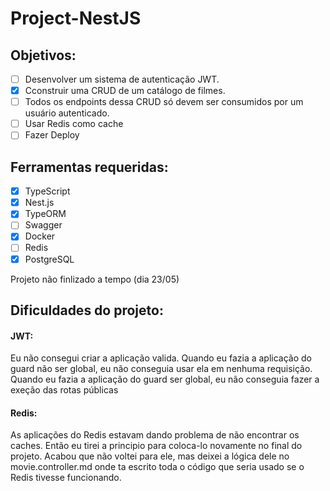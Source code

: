 # Project-NestJS

## Objetivos:

- [ ] Desenvolver um sistema de autenticação JWT.
- [X] Cconstruir uma CRUD de um catálogo de filmes.
- [ ] Todos os endpoints dessa CRUD só devem ser consumidos por um usuário autenticado.
- [ ] Usar Redis como cache
- [ ] Fazer Deploy

## Ferramentas requeridas:

- [X] TypeScript
- [X] Nest.js
- [X] TypeORM
- [ ] Swagger
- [X] Docker
- [ ] Redis
- [X] PostgreSQL

Projeto não finlizado a tempo (dia 23/05)

## Dificuldades do projeto:

#### JWT:

Eu não consegui criar a aplicação valida.
Quando eu fazia a aplicação do guard não ser global, eu não conseguia usar ela em nenhuma requisição.
Quando eu fazia a aplicação do guard ser global, eu não conseguia fazer a exeção das rotas públicas

#### Redis:

As aplicações do Redis estavam dando problema de não encontrar os caches. Então eu tirei a principio para coloca-lo novamente no final do projeto. Acabou que não voltei para ele, mas deixei a lógica dele no movie.controller.md onde ta escrito toda o código que seria usado se o Redis tivesse funcionando.